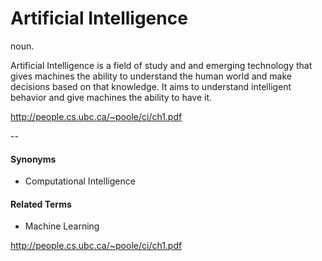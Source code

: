 # Artificial Intelligence
noun.

Artificial Intelligence is a field of study and and emerging technology that gives machines the ability to understand the human world and make decisions based on that knowledge. It aims to understand intelligent behavior and give machines the ability to have it.

http://people.cs.ubc.ca/~poole/ci/ch1.pdf

--

#### Synonyms
* Computational Intelligence

#### Related Terms
* Machine Learning

http://people.cs.ubc.ca/~poole/ci/ch1.pdf
